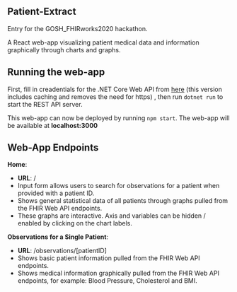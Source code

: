 ## Patient-Extract
Entry for the GOSH_FHIRworks2020 hackathon. 

A React web-app visualizing patient medical data and information graphically through charts and graphs.

## Running the web-app

First, fill in creadentials for the .NET Core Web API from [here](https://github.com/greenfrogs/FHIRworks_2020?fbclid=IwAR1jihdcfRBN1821Vu_8rB-YGIo-dFPGEgf_T8nEUnaLTtIQPkrpiNBWCMU) (this version includes caching and removes the need for https) , then run `dotnet run` to start the REST API server.

This web-app can now be deployed by running `npm start`. The web-app will be available at **localhost:3000**

## Web-App Endpoints

**Home**:

- **URL**: /
- Input form allows users to search for observations for a patient when provided with a patient ID.
- Shows general statistical data of all patients through graphs pulled from the FHIR Web API endpoints. 
- These graphs are interactive. Axis and variables can be hidden / enabled by clicking on the chart labels. 

**Observations for a Single Patient**: 

- **URL**: /observations/[patientID]
- Shows basic patient information pulled from the FHIR Web API endpoints.
- Shows medical information graphically pulled from the FHIR Web API endpoints, for example: Blood Pressure, Cholesterol and BMI.

